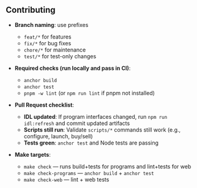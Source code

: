 ## Contributing

- **Branch naming**: use prefixes
  - `feat/*` for features
  - `fix/*` for bug fixes
  - `chore/*` for maintenance
  - `test/*` for test-only changes

- **Required checks (run locally and pass in CI)**:
  - `anchor build`
  - `anchor test`
  - `pnpm -w lint` (or `npm run lint` if pnpm not installed)

- **Pull Request checklist**:
  - **IDL updated**: If program interfaces changed, run `npm run idl:refresh` and commit updated artifacts
  - **Scripts still run**: Validate `scripts/*` commands still work (e.g., configure, launch, buy/sell)
  - **Tests green**: `anchor test` and Node tests are passing

- **Make targets**:
  - `make check` — runs build+tests for programs and lint+tests for web
  - `make check-programs` — `anchor build` + `anchor test`
  - `make check-web` — lint + web tests